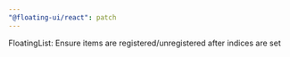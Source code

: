 ```yaml
---
"@floating-ui/react": patch
---
```


FloatingList: Ensure items are registered/unregistered after indices are set
